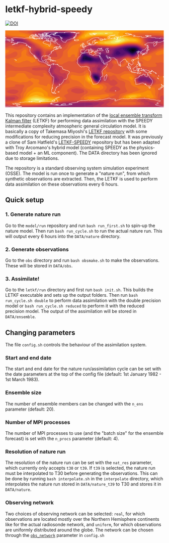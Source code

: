 # letkf-hybrid-speedy

[![DOI](https://zenodo.org/badge/109124460.svg)](https://zenodo.org/badge/latestdoi/109124460)

![SPEEDY](speedy.png)

This repository contains an implementation of the [local ensemble transform Kalman filter](http://www.sciencedirect.com/science/article/pii/S0167278906004647) (LETKF) for performing data assimilation with the SPEEDY intermediate complexity atmospheric general circulation model. It is basically a copy of Takemasa Miyoshi's [LETKF repository](https://github.com/takemasa-miyoshi/letkf) with some modifications for reducing precision in the forecast model. It was previously a clone of Sam Hatfield's [LETKF-SPEEDY](https://github.com/samhatfield/letkf-speedy) repository but has been adapted with Troy Arcomano's hybrid model (containing SPEEDY as the physics-based model + an ML component). The DATA directory has been ignored due to storage limitations. 

The repository is a standard observing system simulation experiment (OSSE). The model is run once to generate a "nature run", from which synthetic observations are extracted. Then, the LETKF is used to perform data assimilation on these observations every 6 hours.

## Quick setup

### 1. Generate nature run

Go to the `model/run` repository and run `bash run_first.sh` to spin-up the nature model. Then run `bash run_cycle.sh` to run the actual nature run. This will output every 6 hours into the `DATA/nature` directory.

### 2. Generate observations

Go to the `obs` directory and run `bash obsmake.sh` to make the observations. These will be stored in `DATA/obs`.

### 3. Assimilate!

Go to the `letkf/run` directory and first run `bash init.sh`. This builds the LETKF executable and sets up the output folders. Then run `bash run_cycle.sh double` to perform data assimilation with the double precision model or `bash run_cycle.sh reduced` to perform it with the reduced precision model. The output of the assimilation will be stored in `DATA/ensemble`.

## Changing parameters

The file `config.sh` controls the behaviour of the assimilation system.

### Start and end date

The start and end date for the nature run/assimilation cycle can be set with the date parameters at the top of the config file (default: 1st January 1982 - 1st March 1983).

### Ensemble size

The number of ensemble members can be changed with the `n_ens` parameter (default: 20).

### Number of MPI processes

The number of MPI processes to use (and the "batch size" for the ensemble forecast) is set with the `n_procs` parameter (default: 4).

### Resolution of nature run

The resolution of the nature run can be set with the `nat_res` parameter, which currently only accepts `t30` or `t39`. If `t39` is selected, the nature run must be interpolated to T30 before generating the observations. This can be done by running `bash interpolate.sh` in the `interpolate` directory, which interpolates the nature run stored in `DATA/nature_t39` to T30 and stores it in `DATA/nature`.

### Observing network
Two choices of observing network can be selected: `real`, for which observations are located mostly over the Northern Hemisphere continents like for the actual radiosonde network, and `uniform`, for which observations are uniformly distributed around the globe. The network can be chosen through the [`obs_network`](https://github.com/samhatfield/letkf-speedy/blob/56c11a9081a722acf8f81abc11e78846ba2a70c5/config.sh#L31) parameter in `config.sh`
